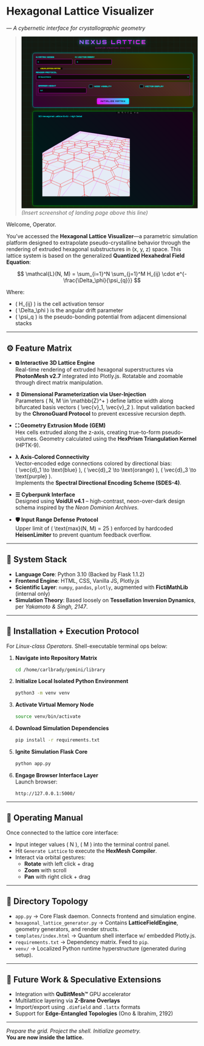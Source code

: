 # Hexagonal Lattice Visualizer  
*― A cybernetic interface for crystallographic geometry*

> ![Hexagonal Lattice Demo](images/hexdemo.png)  
> *(Insert screenshot of landing page above this line)*

Welcome, Operator.

You’ve accessed the **Hexagonal Lattice Visualizer**—a parametric simulation platform designed to extrapolate pseudo-crystalline behavior through the rendering of extruded hexagonal substructures in (x, y, z) space. This lattice system is based on the generalized **Quantized Hexahedral Field Equation**:

$$
\mathcal{L}(N, M) = \sum_{i=1}^N \sum_{j=1}^M H_{ij} \cdot e^{-\frac{\Delta_\phi}{\psi_{q}}}
$$

Where:
- \( H_{ij} \) is the cell activation tensor
- \( \Delta_\phi \) is the angular drift parameter
- \( \psi_q \) is the pseudo-bonding potential from adjacent dimensional stacks

---

## ⚙️ Feature Matrix

- **⧉ Interactive 3D Lattice Engine**  
    Real-time rendering of extruded hexagonal superstructures via **PhotonMesh v2.7** integrated into Plotly.js. Rotatable and zoomable through direct matrix manipulation.

- **⇳ Dimensional Parameterization via User-Injection**  
    Parameters \( N, M \in \mathbb{Z}^+ \) define lattice width along bifurcated basis vectors \( \vec{v}_1, \vec{v}_2 \). Input validation backed by the **ChronoGuard Protocol** to prevent excessive recursion depth.

- **⛶ Geometry Extrusion Mode (GEM)**  
    Hex cells extruded along the z-axis, creating true-to-form pseudo-volumes. Geometry calculated using the **HexPrism Triangulation Kernel** (HPTK-9).

- **λ Axis-Colored Connectivity**  
    Vector-encoded edge connections colored by directional bias:  
    \( \vec{d}_1 \to \text{blue} \), \( \vec{d}_2 \to \text{orange} \), \( \vec{d}_3 \to \text{purple} \).  
    Implements the **Spectral Directional Encoding Scheme (SDES-4)**.

- **☰ Cyberpunk Interface**  
    Designed using **VoidUI v4.1** – high-contrast, neon-over-dark design schema inspired by the *Neon Dominion Archives*.

- **🛡️ Input Range Defense Protocol**  
    Upper limit of \( \text{max}(N, M) = 25 \) enforced by hardcoded **HeisenLimiter** to prevent quantum feedback overflow.

---

## 🔧 System Stack

- **Language Core**: Python 3.10 (Backed by Flask 1.1.2)  
- **Frontend Engine**: HTML, CSS, Vanilla JS, Plotly.js  
- **Scientific Layer**: `numpy`, `pandas`, `plotly`, augmented with **FictiMathLib** (internal only)  
- **Simulation Theory**: Based loosely on **Tessellation Inversion Dynamics**, per *Yakamoto & Singh, 2147*.

---

## 🧪 Installation + Execution Protocol

For *Linux-class Operators*. Shell-executable terminal ops below:

1. **Navigate into Repository Matrix**  
    ```bash
    cd /home/carlbrady/gemini/library
    ```

2. **Initialize Local Isolated Python Environment**  
    ```bash
    python3 -m venv venv
    ```

3. **Activate Virtual Memory Node**  
    ```bash
    source venv/bin/activate
    ```

4. **Download Simulation Dependencies**  
    ```bash
    pip install -r requirements.txt
    ```

5. **Ignite Simulation Flask Core**  
    ```bash
    python app.py
    ```

6. **Engage Browser Interface Layer**  
    Launch browser:  
    ```
    http://127.0.0.1:5000/
    ```

---

## 🚀 Operating Manual

Once connected to the lattice core interface:

- Input integer values \( N \), \( M \) into the terminal control panel.
- Hit `Generate Lattice` to execute the **HexMesh Compiler**.
- Interact via orbital gestures:  
  - **Rotate** with left click + drag  
  - **Zoom** with scroll  
  - **Pan** with right click + drag

---

## 📁 Directory Topology

- `app.py` → Core Flask daemon. Connects frontend and simulation engine.
- `hexagonal_lattice_generator.py` → Contains **LatticeFieldEngine**, geometry generators, and render structs.
- `templates/index.html` → Quantum shell interface w/ embedded Plotly.js.
- `requirements.txt` → Dependency matrix. Feed to `pip`.
- `venv/` → Localized Python runtime hyperstructure (generated during setup).

---

## 📡 Future Work & Speculative Extensions

- Integration with **QuBitMesh™** GPU accelerator  
- Multilattice layering via **Z-Brane Overlays**  
- Import/export using `.dimfield` and `.lattx` formats  
- Support for **Edge-Entangled Topologies** (Ono & Ibrahim, 2192)

---

*Prepare the grid. Project the shell. Initialize geometry.*  
**You are now inside the lattice.**
